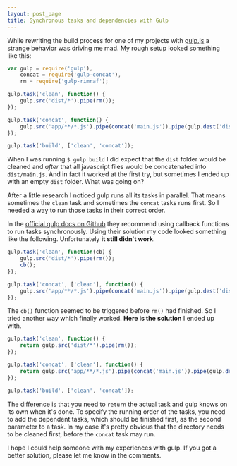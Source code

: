 ```yaml
---
layout: post_page
title: Synchronous tasks and dependencies with Gulp
---
```


While rewriting the build process for one of my projects with [gulp.js](http://gulpjs.com/) a strange behavior was driving me mad. My rough setup looked something like this:

```js
var gulp = require('gulp'),
	concat = require('gulp-concat'),
	rm = require('gulp-rimraf');

gulp.task('clean', function() {
	gulp.src('dist/*').pipe(rm());
});

gulp.task('concat', function() {
	gulp.src('app/**/*.js').pipe(concat('main.js')).pipe(gulp.dest('dist'));
});

gulp.task('build', ['clean', 'concat']);
```

When I was running `$ gulp build` I did expect that the `dist` folder would be cleaned and *after* that all javascript files would be concatenated into `dist/main.js`. And in fact it worked at the first try, but sometimes I ended up with an empty `dist` folder. What was going on?

After a little research I noticed gulp runs all its tasks in parallel. That means sometimes the `clean` task and sometimes the `concat` tasks runs first. So I needed a way to run those tasks in their correct order.

In the [official gulp docs on Github](https://github.com/gulpjs/gulp/blob/master/docs/recipes/running-tasks-in-series.md) they recommend using callback functions to run tasks synchronously. Using their solution my code looked something like the following. Unfortunately **it still didn't work**.

```js
gulp.task('clean', function(cb) {
	gulp.src('dist/*').pipe(rm());
	cb();
});

gulp.task('concat', ['clean'], function() {
	gulp.src('app/**/*.js').pipe(concat('main.js')).pipe(gulp.dest('dist'));
});
```

The `cb()` function seemed to be triggered before `rm()` had finished. So I tried another way which finally worked. **Here is the solution** I ended up with. 

```js
gulp.task('clean', function() {
	return gulp.src('dist/*').pipe(rm());
});

gulp.task('concat', ['clean'], function() {
	return gulp.src('app/**/*.js').pipe(concat('main.js')).pipe(gulp.dest('dist'));
});

gulp.task('build', ['clean', 'concat']);
```

The difference is that you need to `return` the actual task and gulp knows on its own when it's done. To specify the running order of the tasks, you need to add the dependent tasks, which should be finished first, as the second parameter to a task. In my case it's pretty obvious that the directory needs to be cleaned first, before the `concat` task may run.

I hope I could help someone with my experiences with gulp. If you got a better solution, please let me know in the comments.

